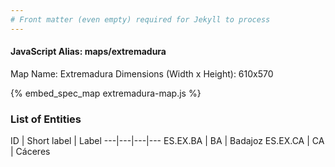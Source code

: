 ```yaml
---
# Front matter (even empty) required for Jekyll to process
---
```


#### JavaScript Alias: maps/extremadura

Map Name: Extremadura
Dimensions (Width x Height): 610x570



{% embed_spec_map extremadura-map.js %}

### List of Entities

ID | Short label | Label
---|---|---|---
ES.EX.BA | BA | Badajoz
ES.EX.CA | CA | Cáceres